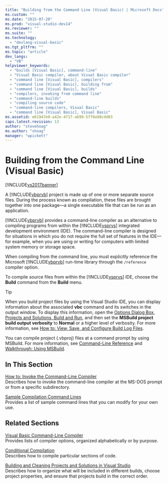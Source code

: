 ```yaml
---
title: "Building from the Command Line (Visual Basic) | Microsoft Docs"
ms.custom: ""
ms.date: "2015-07-20"
ms.prod: "visual-studio-dev14"
ms.reviewer: ""
ms.suite: ""
ms.technology: 
  - "devlang-visual-basic"
ms.tgt_pltfrm: ""
ms.topic: "article"
dev_langs: 
  - "VB"
helpviewer_keywords: 
  - "builds [Visual Basic], command-line"
  - "Visual Basic compiler, about Visual Basic compiler"
  - "command line [Visual Basic], compilers"
  - "command line [Visual Basic], building from"
  - "command line [Visual Basic], builds"
  - "compilers, invoking from command line"
  - "command-line builds"
  - "compiling source code"
  - "command-line compilers, Visual Basic"
  - "command line [Visual Basic], Visual Basic"
ms.assetid: e61947e9-a42e-4717-a699-5f70a98cdd03
caps.latest.revision: 13
author: "stevehoag"
ms.author: "shoag"
manager: "wpickett"
---
```

# Building from the Command Line (Visual Basic)
[!INCLUDE[vs2017banner](../../../visual-basic/includes/vs2017banner.md)]

A [!INCLUDE[vbprvb](../../../csharp/programming-guide/concepts/linq/includes/vbprvb-md.md)] project is made up of one or more separate source files. During the process known as compilation, these files are brought together into one package—a single executable file that can be run as an application.  
  
 [!INCLUDE[vbprvb](../../../csharp/programming-guide/concepts/linq/includes/vbprvb-md.md)] provides a command-line compiler as an alternative to compiling programs from within the [!INCLUDE[vsprvs](../../../csharp/includes/vsprvs-md.md)] integrated development environment (IDE). The command-line compiler is designed for situations in which you do not require the full set of features in the IDE—for example, when you are using or writing for computers with limited system memory or storage space.  
  
 When compiling from the command line, you must explicitly reference the Microsoft [!INCLUDE[vbprvb](../../../csharp/programming-guide/concepts/linq/includes/vbprvb-md.md)] run-time library through the `/reference` compiler option.  
  
 To compile source files from within the [!INCLUDE[vsprvs](../../../csharp/includes/vsprvs-md.md)] IDE, choose the **Build** command from the **Build** menu.  
  
> [!TIP]
>  When you build project files by using the Visual Studio IDE, you can display information about the associated **vbc** command and its switches in the output window. To display this information, open the [Options Dialog Box,  Projects and Solutions, Build and Run](/visual-studio/ide/reference/options-dialog-box-projects-and-solutions-build-and-run), and then set the **MSBuild project build output verbosity** to **Normal** or a higher level of verbosity. For more information, see [How to: View, Save, and Configure Build Log Files](../Topic/How%20to:%20View,%20Save,%20and%20Configure%20Build%20Log%20Files.md).  
  
 You can compile project (.vbproj) files at a command prompt by using MSBuild. For more information, see [Command-Line Reference](/visual-studio/msbuild/msbuild-command-line-reference) and [Walkthrough: Using MSBuild](../Topic/Walkthrough:%20Using%20MSBuild.md).  
  
## In This Section  
 [How to: Invoke the Command-Line Compiler](../../../visual-basic/reference/command-line-compiler/how-to-invoke-the-command-line-compiler.md)  
 Describes how to invoke the command-line compiler at the MS-DOS prompt or from a specific subdirectory.  
  
 [Sample Compilation Command Lines](../../../visual-basic/reference/command-line-compiler/sample-compilation-command-lines.md)  
 Provides a list of sample command lines that you can modify for your own use.  
  
## Related Sections  
 [Visual Basic Command-Line Compiler](../../../visual-basic/reference/command-line-compiler/index.md)  
 Provides lists of compiler options, organized alphabetically or by purpose.  
  
 [Conditional Compilation](../../../visual-basic/programming-guide/program-structure/conditional-compilation.md)  
 Describes how to compile particular sections of code.  
  
 [Building and Cleaning Projects and Solutions in Visual Studio](/visual-studio/ide/building-and-cleaning-projects-and-solutions-in-visual-studio)  
 Describes how to organize what will be included in different builds, choose project properties, and ensure that projects build in the correct order.